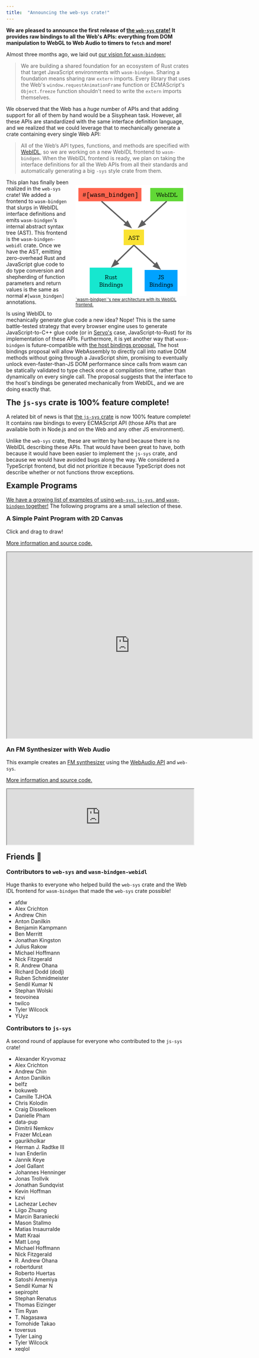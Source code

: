 ```yaml
---
title:  "Announcing the web-sys crate!"
---
```


**We are pleased to announce the first release of [the `web-sys`
crate!](https://rustwasm.github.io/wasm-bindgen/web-sys/index.html) It provides
raw bindings to all the Web's APIs: everything from DOM manipulation to WebGL to
Web Audio to timers to `fetch` and more!**

Almost three months ago, we laid out [our vision for
`wasm-bindgen`:](../../07/02/vision-for-wasm-bindgen.html)

> We are building a shared foundation for an ecosystem of Rust crates that
> target JavaScript environments with `wasm-bindgen`. Sharing a foundation means
> sharing raw `extern` imports. Every library that uses the Web's
> `window.requestAnimationFrame` function or ECMAScript's `Object.freeze`
> function shouldn't need to write the `extern` imports themselves.

We observed that the Web has a *huge* number of APIs and that adding support for
all of them by hand would be a Sisyphean task. However, all these APIs are
standardized with the same interface definition language, and we realized that
we could leverage that to mechanically generate a crate containing every single
Web API:

> All of the Web’s API types, functions, and methods are specified with
> [WebIDL](https://heycam.github.io/webidl/), so we are working on a new WebIDL
> frontend to `wasm-bindgen`. When the WebIDL frontend is ready, we plan on
> taking the interface definitions for all the Web APIs from all their standards
> and automatically generating a big `-sys` style crate from them.

<a style="max-width: 300px; float: right; padding: 1.5em; font-size: 80%" href="/images/new-wasm-bindgen-architecture.png">
  <img alt="wasm-bindgen's new architecture with a WebIDL frontend"
       src="/images/new-wasm-bindgen-architecture.png"/>
  `wasm-bindgen`'s new architecture with its WebIDL frontend.
</a>

This plan has finally been realized in the `web-sys` crate! We added a frontend
to `wasm-bindgen` that slurps in WebIDL interface definitions and emits
`wasm-bindgen`'s internal abstract syntax tree (AST). This frontend is the
`wasm-bindgen-webidl` crate. Once we have the AST, emitting zero-overhead Rust
and JavaScript glue code to do type conversion and shepherding of function
parameters and return values is the same as normal `#[wasm_bindgen]`
annotations.

Is using WebIDL to mechanically generate glue code a new idea? Nope! This is the
same battle-tested strategy that every browser engine uses to generate
JavaScript-to-C++ glue code (or in [Servo's](https://servo.org/) case,
JavaScript-to-Rust) for its implementation of these APIs. Furthermore, it is yet
another way that `wasm-bindgen` is future-compatible with [the host bindings
proposal.](https://github.com/WebAssembly/host-bindings/blob/master/proposals/host-bindings/Overview.md)
The host bindings proposal will allow WebAssembly to directly call into native
DOM methods without going through a JavaScript shim, promising to eventually
unlock even-faster-than-JS DOM performance since calls from wasm can be
statically validated to type check once at compilation time, rather than
dynamically on every single call. The proposal suggests that the interface to
the host's bindings be generated mechanically from WebIDL, and we are doing
exactly that.

<div style="clear: both"/>

<style>h2, h3 { margin-top: 15px; }</style>

## The `js-sys` crate is 100% feature complete!

A related bit of news is that [the `js-sys`
crate](https://rustwasm.github.io/2018/07/26/announcing-the-js-sys-crate.html)
is now 100% feature complete! It contains raw bindings to every ECMAScript API
(those APIs that are available both in Node.js and on the Web and any other JS
environment).

Unlike the `web-sys` crate, these are written by hand because there is no WebIDL
describing these APIs. That would have been great to have, both because it would
have been easier to implement the `js-sys` crate, and because we would have
avoided bugs along the way. We considered a TypeScript frontend, but did not
prioritize it because TypeScript does not describe whether or not functions
throw exceptions.

## Example Programs

[We have a growing list of examples of using `web-sys`, `js-sys`, and
`wasm-bindgen`
together!](https://rustwasm.github.io/wasm-bindgen/examples/index.html) The
following programs are a small selection of these.

### A Simple Paint Program with 2D Canvas

Click and drag to draw!

[More information and source code.](https://rustwasm.github.io/wasm-bindgen/examples/paint.html)

<iframe src="https://rustwasm.github.io/wasm-bindgen/exbuild/paint/" style="min-width: 662px; min-height: 502px;"></iframe>

### An FM Synthesizer with Web Audio

This example creates an [FM
synthesizer](https://en.wikipedia.org/wiki/Frequency_modulation_synthesis) using
the [WebAudio
API](https://developer.mozilla.org/en-US/docs/Web/API/Web_Audio_API) and
`web-sys`.

[More information and source code.](https://rustwasm.github.io/wasm-bindgen/examples/web-audio.html)

<iframe src="https://rustwasm.github.io/wasm-bindgen/exbuild/webaudio/" style="width: 100%;"></iframe>

## Friends 💖

### Contributors to `web-sys` and `wasm-bindgen-webidl`

Huge thanks to everyone who helped build the `web-sys` crate and the Web IDL
frontend for `wasm-bindgen` that made the `web-sys` crate possible!

- afdw
- Alex Crichton
- Andrew Chin
- Anton Danilkin
- Benjamin Kampmann
- Ben Merritt
- Jonathan Kingston
- Julius Rakow
- Michael Hoffmann
- Nick Fitzgerald
- R. Andrew Ohana
- Richard Dodd (dodj)
- Ruben Schmidmeister
- Sendil Kumar N
- Stephan Wolski
- teovoinea
- twilco
- Tyler Wilcock
- YUyz

### Contributors to `js-sys`

A second round of applause for everyone who contributed to the `js-sys` crate!

- Alexander Kryvomaz
- Alex Crichton
- Andrew Chin
- Anton Danilkin
- belfz
- bokuweb
- Camille TJHOA
- Chris Kolodin
- Craig Disselkoen
- Danielle Pham
- data-pup
- Dimitrii Nemkov
- Frazer McLean
- gaurikholkar
- Herman J. Radtke III
- Ivan Enderlin
- Jannik Keye
- Joel Gallant
- Johannes Henninger
- Jonas Trollvik
- Jonathan Sundqvist
- Kevin Hoffman
- kzvi
- Lachezar Lechev
- Liigo Zhuang
- Marcin Baraniecki
- Mason Stallmo
- Matias Insaurralde
- Matt Kraai
- Matt Long
- Michael Hoffmann
- Nick Fitzgerald
- R. Andrew Ohana
- robertdurst
- Roberto Huertas
- Satoshi Amemiya
- Sendil Kumar N
- sepiropht
- Stephan Renatus
- Thomas Eizinger
- Tim Ryan
- T. Nagasawa
- Tomohide Takao
- toversus
- Tyler Laing
- Tyler Wilcock
- xeqlol

